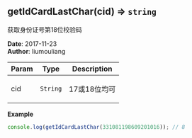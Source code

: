 ## getIdCardLastChar(cid) ⇒ <code>string</code>
<p>获取身份证号第18位校验码</p>

**Date**: 2017-11-23  
**Author**: liumouliang  

| Param | Type | Description |
| --- | --- | --- |
| cid | <code>String</code> | <p>17或18位均可</p> |

**Example**  
```javascript
console.log(getIdCardLastChar(331081198609201016));	// 8
```
